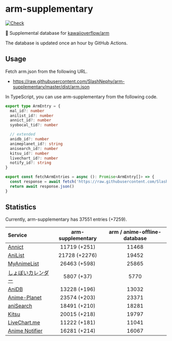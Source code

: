 # arm-supplementary

[![Check](https://github.com/SlashNephy/arm-supplementary/actions/workflows/check-node.yml/badge.svg)](https://github.com/SlashNephy/arm-supplementary/actions/workflows/check-node.yml)

💊 Supplemental database for [kawaiioverflow/arm](https://github.com/kawaiioverflow/arm)

The database is updated once an hour by GitHub Actions.

## Usage

Fetch arm.json from the following URL.

- https://raw.githubusercontent.com/SlashNephy/arm-supplementary/master/dist/arm.json

In TypeScript, you can use arm-supplementary from the following code.

```TypeScript
export type ArmEntry = {
  mal_id?: number
  anilist_id?: number
  annict_id?: number
  syobocal_tid?: number

  // extended
  anidb_id?: number
  animeplanet_id?: string
  anisearch_id?: number
  kitsu_id?: number
  livechart_id?: number
  notify_id?: string
}

export const fetchArmEntries = async (): Promise<ArmEntry[]> => {
  const response = await fetch('https://raw.githubusercontent.com/SlashNephy/arm-supplementary/master/dist/arm.json')
  return await response.json()
}
```

## Statistics

Currently, arm-supplementary has 37551 entries (+7259).

| Service                                     | arm-supplementary | arm / anime-offline-database |
| :------------------------------------------ | :---------------: | :--------------------------: |
| [Annict](https://annict.com)                |   11719 (+251)    |            11468             |
| [AniList](https://anilist.co)               |   21728 (+2276)   |            19452             |
| [MyAnimeList](https://myanimelist.net)      |   26463 (+598)    |            25865             |
| [しょぼいカレンダー](https://cal.syoboi.jp) |    5807 (+37)     |             5770             |
| [AniDB](https://anidb.net)                  |   13228 (+196)    |            13032             |
| [Anime-Planet](https://anime-planet.com)    |   23574 (+203)    |            23371             |
| [aniSearch](https://anisearch.com)          |   18491 (+210)    |            18281             |
| [Kitsu](https://kitsu.io)                   |   20015 (+218)    |            19797             |
| [LiveChart.me](https://livechart.me)        |   11222 (+181)    |            11041             |
| [Anime Notifier](https://notify.moe)        |   16281 (+214)    |            16067             |
